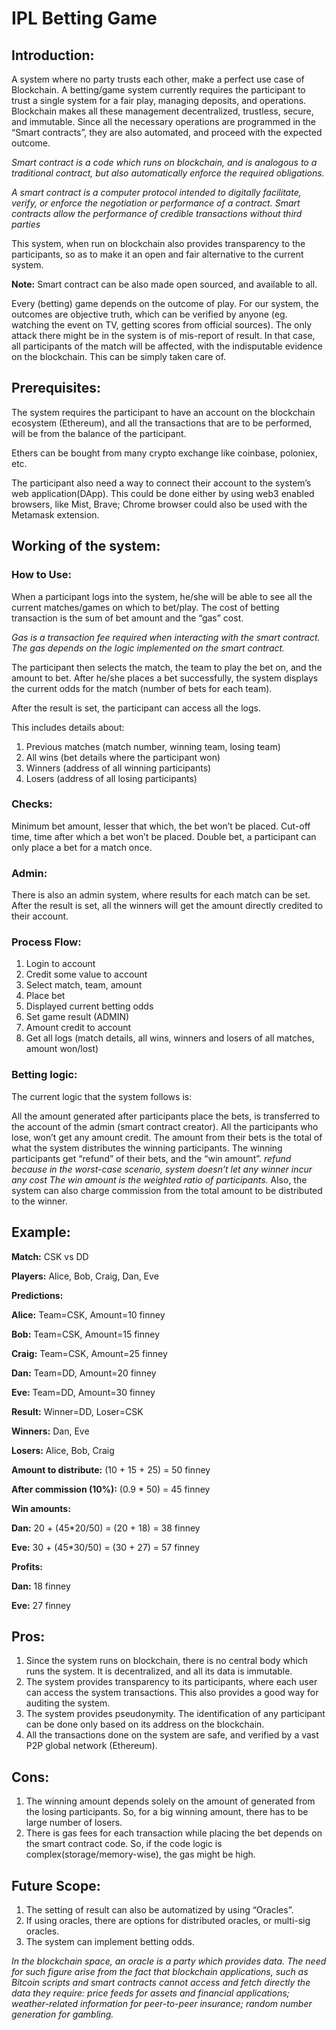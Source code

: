 <h1>IPL Betting Game</h1> 
<h2>Introduction:</h2>

A system where no party trusts each other, make a perfect use case of Blockchain.
A betting/game system currently requires the participant to trust a single system for a fair play, managing deposits, and operations.
Blockchain makes all these management decentralized, trustless, secure, and immutable.
Since all the necessary operations are programmed in the “Smart contracts”, they are also automated, and proceed with the expected outcome.

_Smart contract is a code which runs on blockchain, and is analogous to a traditional contract, but also automatically enforce the required obligations._


_A smart contract is a computer protocol intended to digitally facilitate, verify, or enforce the negotiation or performance of a contract. Smart contracts allow the performance of credible transactions without third parties_

This system, when run on blockchain also provides transparency to the participants, so as to make it an open and fair alternative to the current system.

**Note:** Smart contract can be also made open sourced, and available to all. 

Every (betting) game depends on the outcome of play.
For our system, the outcomes are objective truth, which can be verified by anyone (eg. watching the event on TV, getting scores from official sources).
The only attack there might be in the system is of mis-report of result. In that case, all participants of the match will be affected, with the indisputable evidence on the blockchain. This can be simply taken care of.

<h2>Prerequisites:</h2>

The system requires the participant to have an account on the blockchain ecosystem (Ethereum), and all the transactions that are to be 
performed, will be from the balance of the participant.

Ethers can be bought from many crypto exchange like coinbase, poloniex, etc.

The participant also need a way to connect their account to the system’s web application(DApp).
This could be done either by using web3 enabled browsers, like Mist, Brave;  Chrome browser could also be used with the Metamask extension.

<h2>Working of the system:</h2>

<h3>How to Use:</h3>

When a participant logs into the system, he/she will be able to see all the current matches/games on which to bet/play.
The cost of betting transaction is the sum of bet amount and the “gas” cost.

_Gas is a transaction fee required when interacting with the smart contract. The gas depends on the logic implemented on the smart contract._

The participant then selects the match, the team to play the bet on, and the amount to bet.
After he/she places a bet successfully, the system displays the current odds for the match (number of bets for each team).

After the result is set, the participant can access all the logs.

This includes details about:
1.	Previous matches (match number, winning team, losing team)
1.	All wins (bet details where the participant won)
1.	Winners (address of all winning participants)
1.	Losers (address of all losing participants)

<h3>Checks:</h3>
Minimum bet amount, lesser that which, the bet won’t be placed.
Cut-off time, time after which a bet won’t be placed.
Double bet, a participant can only place a bet for a match once. 

<h3>Admin:</h3>

There is also an admin system, where results for each match can be set.
After the result is set, all the winners will get the amount directly credited to their account.





<h3>Process Flow:</h3>

1.	Login to account
1.	Credit some value to account
1.	Select match, team, amount
1.	Place bet
1.	Displayed current betting odds
1.	Set game result (ADMIN)
1.	Amount credit to account
1.	Get all logs (match details, all wins, winners and losers of all matches, amount won/lost)


<h3>Betting logic:</h3>

The current logic that the system follows is:

All the amount generated after participants place the bets, is transferred to the account of the admin (smart contract creator).
All the participants who lose, won’t get any amount credit. The amount from their bets is the total of what the system distributes the winning participants.
The winning participants get “refund” of their bets, and the “win amount”.
_refund because in the worst-case scenario, system doesn’t let any winner incur any cost_
_The win amount is the weighted ratio of participants._
Also, the system can also charge commission from the total amount to be distributed to the winner.











<h2>Example:</h2>

**Match:** CSK vs DD

**Players:** Alice, Bob, Craig, Dan, Eve

**Predictions:** 

**Alice:** Team=CSK, Amount=10 finney

**Bob:** Team=CSK, Amount=15 finney

**Craig:** Team=CSK, Amount=25 finney

**Dan:** Team=DD, Amount=20 finney

**Eve:** Team=DD, Amount=30 finney

**Result:** Winner=DD, Loser=CSK

**Winners:** Dan, Eve

**Losers:** Alice, Bob, Craig

**Amount to distribute:** (10 + 15 + 25) = 50 finney

**After commission (10%):** (0.9 * 50) = 45 finney

**Win amounts:**

**Dan:** 20 + (45*20/50) = (20 + 18) = 38 finney

**Eve:** 30 + (45*30/50) = (30 + 27) = 57 finney

**Profits:**

**Dan:** 18 finney

**Eve:**  27 finney


<h2>Pros:</h2>

1.	Since the system runs on blockchain, there is no central body which runs the system. It is decentralized, and all its data is immutable.
1.	The system provides transparency to its participants, where each user can access the system transactions. This also provides a good way for auditing the system.
1.	The system provides pseudonymity. The identification of any participant can be done only based on its address on the blockchain.
1.	All the transactions done on the system are safe, and verified by a vast P2P global network (Ethereum).

<h2>Cons:</h2>

1.	The winning amount depends solely on the amount of generated from the losing participants. So, for a big winning amount, there has to be large number of losers.
1.	There is gas fees for each transaction while placing the bet depends on the smart contract code. So, if the code logic is complex(storage/memory-wise), the gas might be high.


<h2>Future Scope:</h2>

1.	The setting of result can also be automatized by using “Oracles”.
1.	If using oracles, there are options for distributed oracles, or multi-sig oracles.
1.	The system can implement betting odds. 

_In the blockchain space, an oracle is a party which provides data. The need for such figure arise from the fact that blockchain applications, such as Bitcoin scripts and smart contracts cannot access and fetch directly the data they require: price feeds for assets and financial applications; weather-related information for peer-to-peer insurance; random number generation for gambling._
